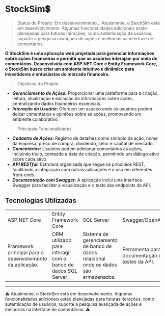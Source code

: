 <h1>StockSim💲</h1>

 > Status do Projeto: Em desenvolvimento... Atualmente, o StockSim está em desenvolvimento. Algumas funcionalidades adicionais estão planejadas para futuras iterações, como autenticação de usuários, suporte a pesquisa avançada de ações e melhorias na interface de comentários.

<b> O StockSim é uma aplicação web projetada para gerenciar informações sobre ações financeiras e permitir que os usuários interajam por meio de comentários. Desenvolvida com ASP.NET Core e Entity Framework Core, o StockSim busca criar um ambiente intuitivo e dinâmico para investidores e entusiastas do mercado financeiro.</b>

>  Objetivos do Projeto
+ <b><i>Gerenciamento de Ações:</i></b> Proporcionar uma plataforma para a criação, leitura, atualização e exclusão de informações sobre ações, centralizando dados financeiros essenciais.
+ <b><i>Interação do Usuário:</i></b> Oferecer um espaço onde os usuários podem deixar comentários e opiniões sobre as ações, promovendo um ambiente colaborativo.

> Principais Funcionalidades
+ <b><i>Cadastro de Ações:</i></b> Registro de detalhes como símbolo da ação, nome da empresa, preço de compra, dividendo, setor e capital de mercado.
+ <b><i>Comentários:</i></b> Usuários podem adicionar comentários às ações, incluindo título, conteúdo e data de criação, permitindo um diálogo ativo sobre cada ativo.
+ <b><i>API RESTful:</i></b> Estrutura organizada que segue os princípios REST, facilitando a integração com outras aplicações e o uso em diferentes front-ends.
+ <b><i>Documentação com Swagger:</i></b> A aplicação inclui uma interface Swagger para facilitar a visualização e o teste das endpoints da API.

## Tecnologias Utilizadas
<table>
<tr>
  <td>ASP.NET Core</td>
  <td>Entity Framework Core</td>
  <td>SQL Server</td>
  <td>Swagger/OpenAPI</td>
</tr>
<tr>
  <td>Framework principal para o desenvolvimento da aplicação.</td>
  <td>ORM utilizado para interagir com o banco de dados SQL Server.</td>
  <td>Sistema de gerenciamento de banco de dados relacional onde os dados são armazenados.</td>
  <td>Ferramenta para documentação e testes da API.</td>
</table>

<hr>
⚠️ Atualmente, o StockSim está em desenvolvimento. Algumas funcionalidades adicionais estão planejadas para futuras iterações, como autenticação de usuários, suporte a pesquisa avançada de ações e melhorias na interface de comentários. ⚠️
